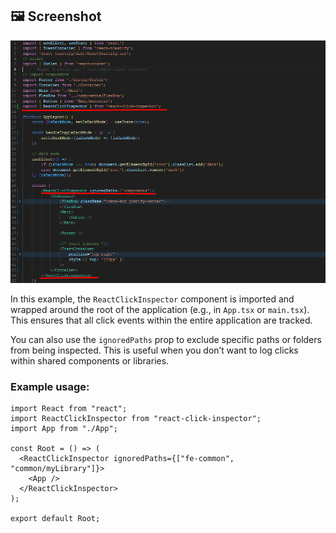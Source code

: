 ## 🖼 Screenshot

![Click Inspector Demo](./image.png)

In this example, the `ReactClickInspector` component is imported and wrapped around the root of the application (e.g., in `App.tsx` or `main.tsx`). This ensures that all click events within the entire application are tracked.

You can also use the `ignoredPaths` prop to exclude specific paths or folders from being inspected. This is useful when you don’t want to log clicks within shared components or libraries.

### Example usage:

```tsx
import React from "react";
import ReactClickInspector from "react-click-inspector";
import App from "./App";

const Root = () => (
  <ReactClickInspector ignoredPaths={["fe-common", "common/myLibrary"]}>
    <App />
  </ReactClickInspector>
);

export default Root;
```
